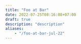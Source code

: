 ```yaml
---
title: "Foo at Bar"
date: 2022-07-25T08:16:08+07:00
draft: true
description: "description"
aliases:
    - "/foo-at-bar-jul-22"
---
```

